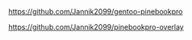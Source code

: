 https://github.com/Jannik2099/gentoo-pinebookpro

https://github.com/Jannik2099/pinebookpro-overlay
